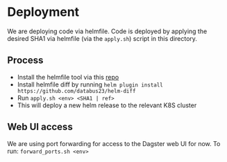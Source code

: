 # Deployment

We are deploying code via helmfile. Code is deployed by applying the desired SHA1 via helmfile (via the `apply.sh`)
script in this directory. 

## Process

* Install the helmfile tool via this [repo](https://github.com/roboll/helmfile)
* Install helmfile diff by running `helm plugin install https://github.com/databus23/helm-diff`
* Run `apply.sh <env> <SHA1 | ref>`
* This will deploy a new helm release to the relevant K8S cluster

## Web UI access
We are using port forwarding for access to the Dagster web UI for now. To run:
`forward_ports.sh <env>`